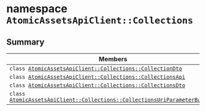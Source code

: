 # namespace `AtomicAssetsApiClient::Collections` 

## Summary

 Members                                | Descriptions                                
----------------------------------------|---------------------------------------------
`class `[`AtomicAssetsApiClient::Collections::CollectionDto`](.github/workflows/documentation/md/AtomicAssetsApiClient--Collections--CollectionDto.md#class_atomic_assets_api_client_1_1_collections_1_1_collection_dto) | 
`class `[`AtomicAssetsApiClient::Collections::CollectionsApi`](.github/workflows/documentation/md/AtomicAssetsApiClient--Collections--CollectionsApi.md#class_atomic_assets_api_client_1_1_collections_1_1_collections_api) | 
`class `[`AtomicAssetsApiClient::Collections::CollectionsDto`](.github/workflows/documentation/md/AtomicAssetsApiClient--Collections--CollectionsDto.md#class_atomic_assets_api_client_1_1_collections_1_1_collections_dto) | 
`class `[`AtomicAssetsApiClient::Collections::CollectionsUriParameterBuilder`](.github/workflows/documentation/md/AtomicAssetsApiClient--Collections--CollectionsUriParameterBuilder.md#class_atomic_assets_api_client_1_1_collections_1_1_collections_uri_parameter_builder) | 

